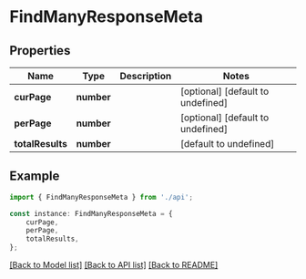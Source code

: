 # FindManyResponseMeta


## Properties

Name | Type | Description | Notes
------------ | ------------- | ------------- | -------------
**curPage** | **number** |  | [optional] [default to undefined]
**perPage** | **number** |  | [optional] [default to undefined]
**totalResults** | **number** |  | [default to undefined]

## Example

```typescript
import { FindManyResponseMeta } from './api';

const instance: FindManyResponseMeta = {
    curPage,
    perPage,
    totalResults,
};
```

[[Back to Model list]](../README.md#documentation-for-models) [[Back to API list]](../README.md#documentation-for-api-endpoints) [[Back to README]](../README.md)
